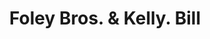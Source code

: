 ---
doi: 10.7916/D8GQ88TQ
date_other: '1909'
date_other_textual: '1909'
form: printed ephemera
genre:
- Invoices
name:
- Foley Bros. & Kelly
object_in_context_url: https://biggert.cul.columbia.edu/items/view/ave_biggert_00669
subject_hierarchical_geographic:
- St. Paul, Minnesota, United States
subject_name:
- Foley Bros. & Kelly
title: Foley Bros. & Kelly. Bill
sort_title: Foley Bros. & Kelly. Bill
call_number: ave_biggert_00669
coordinates:
- 44.94416666666666,-93.0936111111111
pid: ave_biggert_00669
identifiers: ave_biggert_00669
thumbnail: https://derivativo-1.library.columbia.edu/iiif/2/ldpd:345665/full/!256,256/0/native.jpg
permalink: /biggert/ave_biggert_00669/
layout: iiif-image-page
---